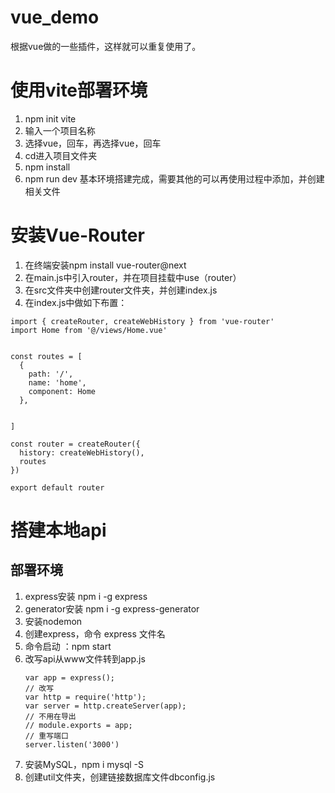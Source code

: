 # vue_demo
根据vue做的一些插件，这样就可以重复使用了。

# 使用vite部署环境 
1. npm init vite 
2. 输入一个项目名称
3. 选择vue，回车，再选择vue，回车
4. cd进入项目文件夹
5. npm install
6. npm run dev
基本环境搭建完成，需要其他的可以再使用过程中添加，并创建相关文件

# 安装Vue-Router
1. 在终端安装npm install vue-router@next
2. 在main.js中引入router，并在项目挂载中use（router）
3. 在src文件夹中创建router文件夹，并创建index.js
4. 在index.js中做如下布置：
```
import { createRouter, createWebHistory } from 'vue-router'
import Home from '@/views/Home.vue'


const routes = [
  {
    path: '/',
    name: 'home',
    component: Home
  },
  
   
]

const router = createRouter({
  history: createWebHistory(),
  routes
})

export default router
```

# 搭建本地api
## 部署环境
1. express安装 npm i -g express
2. generator安装 npm i -g express-generator
3. 安装nodemon
4. 创建express，命令 express 文件名
5. 命令启动 ：npm start
6. 改写api从www文件转到app.js
   ```
   var app = express();
   // 改写
   var http = require('http');
   var server = http.createServer(app);
   // 不用在导出
   // module.exports = app;
   // 重写端口
   server.listen('3000')
   ```
7. 安装MySQL，npm i mysql -S
8. 创建util文件夹，创建链接数据库文件dbconfig.js
  
